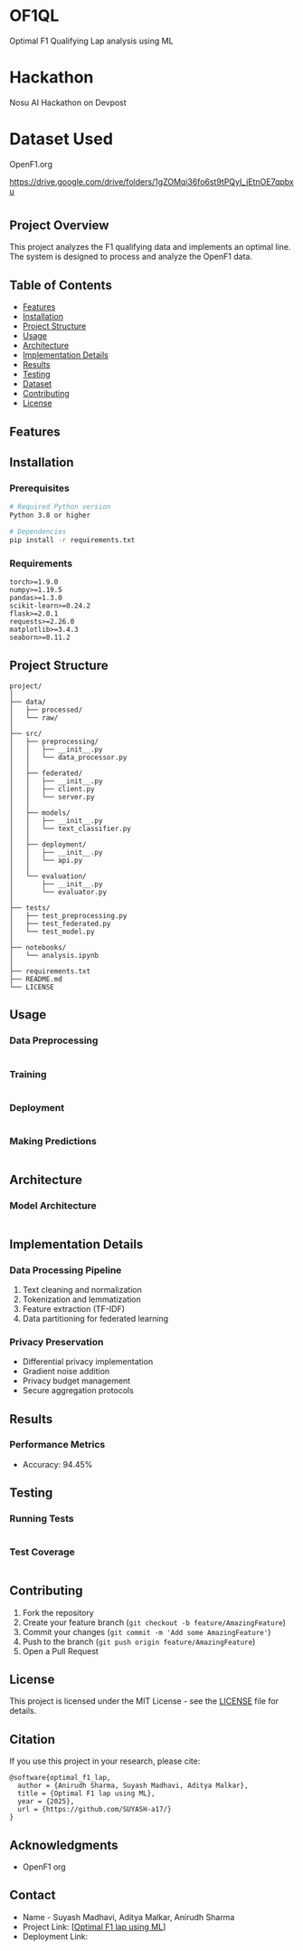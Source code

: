 # OF1QL
Optimal F1 Qualifying Lap analysis using ML

# Hackathon
Nosu AI Hackathon on Devpost

# Dataset Used
OpenF1.org

https://drive.google.com/drive/folders/1gZOMqi36fo6st9tPQyI_jEtnOE7qpbxu

#

## Project Overview
This project analyzes the F1 qualifying data and implements an optimal line. The system is designed to process and analyze the OpenF1 data.

## Table of Contents
- [Features](#features)
- [Installation](#installation)
- [Project Structure](#project-structure)
- [Usage](#usage)
- [Architecture](#architecture)
- [Implementation Details](#implementation-details)
- [Results](#results)
- [Testing](#testing)
- [Dataset](#dataset)
- [Contributing](#contributing)
- [License](#license)

## Features


## Installation

### Prerequisites
```bash
# Required Python version
Python 3.8 or higher

# Dependencies
pip install -r requirements.txt
```

### Requirements
```
torch>=1.9.0
numpy>=1.19.5
pandas>=1.3.0
scikit-learn>=0.24.2
flask>=2.0.1
requests>=2.26.0
matplotlib>=3.4.3
seaborn>=0.11.2
```

## Project Structure
```
project/
│
├── data/
│   ├── processed/
│   └── raw/
│
├── src/
│   ├── preprocessing/
│   │   ├── __init__.py
│   │   └── data_processor.py
│   │
│   ├── federated/
│   │   ├── __init__.py
│   │   ├── client.py
│   │   └── server.py
│   │
│   ├── models/
│   │   ├── __init__.py
│   │   └── text_classifier.py
│   │
│   ├── deployment/
│   │   ├── __init__.py
│   │   └── api.py
│   │
│   └── evaluation/
│       ├── __init__.py
│       └── evaluator.py
│
├── tests/
│   ├── test_preprocessing.py
│   ├── test_federated.py
│   └── test_model.py
│
├── notebooks/
│   └── analysis.ipynb
│
├── requirements.txt
├── README.md
└── LICENSE
```

## Usage

### Data Preprocessing
```python

```

### Training
```python

```

### Deployment
```python

```

### Making Predictions
```python

```

## Architecture

### Model Architecture
```python

```

## Implementation Details

### Data Processing Pipeline
1. Text cleaning and normalization
2. Tokenization and lemmatization
3. Feature extraction (TF-IDF)
4. Data partitioning for federated learning


### Privacy Preservation
- Differential privacy implementation
- Gradient noise addition
- Privacy budget management
- Secure aggregation protocols

## Results

### Performance Metrics
- Accuracy: 94.45%

## Testing

### Running Tests
```bash

```

### Test Coverage
```bash

```

## Contributing
1. Fork the repository
2. Create your feature branch (`git checkout -b feature/AmazingFeature`)
3. Commit your changes (`git commit -m 'Add some AmazingFeature'`)
4. Push to the branch (`git push origin feature/AmazingFeature`)
5. Open a Pull Request

## License
This project is licensed under the MIT License - see the [LICENSE](LICENSE) file for details.

## Citation
If you use this project in your research, please cite:
```
@software{optimal_f1_lap,
  author = {Anirudh Sharma, Suyash Madhavi, Aditya Malkar},
  title = {Optimal F1 lap using ML},
  year = {2025},
  url = {https://github.com/SUYASH-a17/}
}
```

## Acknowledgments
- OpenF1 org

## Contact
- Name - Suyash Madhavi, Aditya Malkar, Anirudh Sharma
- Project Link: [[Optimal F1 lap using ML](https://github.com/SUYASH-a17/OF1QL/.git)]
- Deployment Link:
